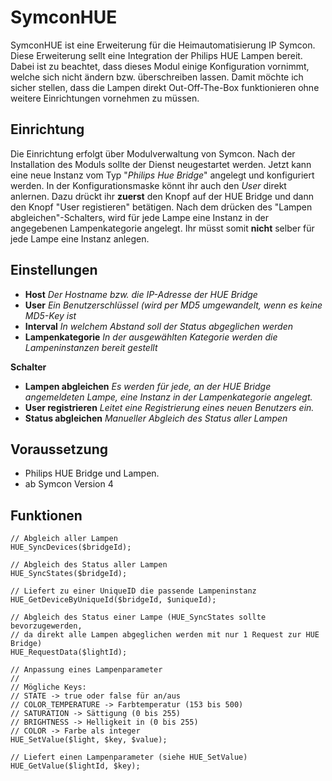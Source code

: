 # SymconHUE

SymconHUE ist eine Erweiterung für die Heimautomatisierung IP Symcon. Diese Erweiterung sellt eine Integration der Philips HUE Lampen bereit. Dabei ist zu beachtet, dass dieses Modul einige Konfiguration vornimmt, welche sich nicht ändern bzw. überschreiben lassen. Damit möchte ich sicher stellen, dass die Lampen direkt Out-Off-The-Box funktionieren ohne weitere Einrichtungen vornehmen zu müssen.

## Einrichtung

Die Einrichtung erfolgt über Modulverwaltung von Symcon. Nach der Installation des Moduls sollte der Dienst neugestartet werden. Jetzt kann eine neue Instanz vom Typ "_Philips Hue Bridge_" angelegt und konfiguriert werden. In der Konfigurationsmaske könnt ihr auch den _User_ direkt anlernen. Dazu drückt ihr **zuerst** den Knopf auf der HUE Bridge und dann den Knopf "User registieren" betätigen. Nach dem drücken des "Lampen abgleichen"-Schalters, wird für jede Lampe eine Instanz in der angegebenen Lampenkategorie angelegt. Ihr müsst somit **nicht** selber für jede Lampe eine Instanz anlegen.

## Einstellungen

* **Host**  _Der Hostname bzw. die IP-Adresse der HUE Bridge_
* **User**  _Ein Benutzerschlüssel (wird per MD5 umgewandelt, wenn es keine MD5-Key ist_
* **Interval**  _In welchem Abstand soll der Status abgeglichen werden_
* **Lampenkategorie**  _In der ausgewählten Kategorie werden die Lampeninstanzen bereit gestellt_

**Schalter**

* **Lampen abgleichen** _Es werden für jede, an der HUE Bridge angemeldeten Lampe, eine Instanz in der Lampenkategorie angelegt._
* **User registrieren** _Leitet eine Registrierung eines neuen Benutzers ein._
* **Status abgleichen** _Manueller Abgleich des Status aller Lampen_

## Voraussetzung

* Philips HUE Bridge und Lampen.
* ab Symcon Version 4

## Funktionen

	// Abgleich aller Lampen
	HUE_SyncDevices($bridgeId); 
	
	// Abgleich des Status aller Lampen
	HUE_SyncStates($bridgeId);
	
	// Liefert zu einer UniqueID die passende Lampeninstanz
	HUE_GetDeviceByUniqueId($bridgeId, $uniqueId);

	// Abgleich des Status einer Lampe (HUE_SyncStates sollte bevorzugewerden,
	// da direkt alle Lampen abgeglichen werden mit nur 1 Request zur HUE Bridge)
	HUE_RequestData($lightId);	
	
	// Anpassung eines Lampenparameter
	//
	// Mögliche Keys:
	// STATE -> true oder false für an/aus
	// COLOR_TEMPERATURE -> Farbtemperatur (153 bis 500)
	// SATURATION -> Sättigung (0 bis 255)
	// BRIGHTNESS -> Helligkeit in (0 bis 255)
	// COLOR -> Farbe als integer
	HUE_SetValue($light, $key, $value);
	
	// Liefert einen Lampenparameter (siehe HUE_SetValue)
	HUE_GetValue($lightId, $key);